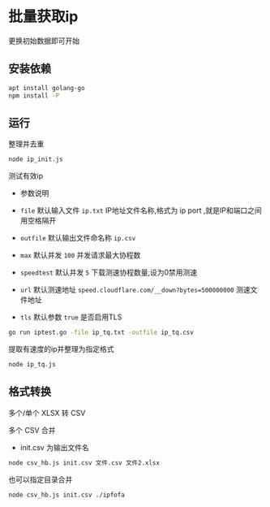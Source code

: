 # 批量获取ip

更换初始数据即可开始

## 安装依赖

```bash
apt install golang-go
npm install -P
```

## 运行

整理并去重

```bash
node ip_init.js
```

测试有效ip

- 参数说明

- `file` 默认输入文件 `ip.txt` IP地址文件名称,格式为 ip port ,就是IP和端口之间用空格隔开
- `outfile` 默认输出文件命名称 `ip.csv`
- `max` 默认并发 `100` 并发请求最大协程数
- `speedtest` 默认并发 `5` 下载测速协程数量,设为0禁用测速
- `url` 默认测速地址 `speed.cloudflare.com/__down?bytes=500000000` 测速文件地址
- `tls` 默认参数 `true` 是否启用TLS

```bash
go run iptest.go -file ip_tq.txt -outfile ip_tq.csv
```

提取有速度的ip并整理为指定格式

```bash
node ip_tq.js
```

## 格式转换

多个/单个 XLSX 转 CSV

多个 CSV 合并

- init.csv 为输出文件名

```bash
node csv_hb.js init.csv 文件.csv 文件2.xlsx
```

也可以指定目录合并

```bash
node csv_hb.js init.csv ./ipfofa
```
